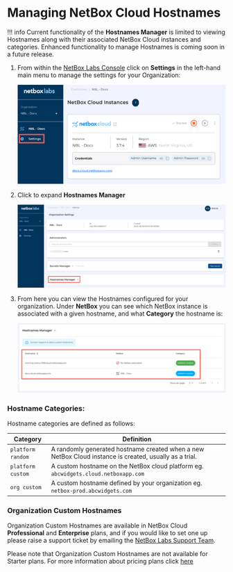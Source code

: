 # Managing NetBox Cloud Hostnames

!!! info
    Current functionality of the **Hostnames Manager** is limited to viewing Hostnames along with their associated NetBox Cloud instances and categories. Enhanced functionality to manage Hostnames is coming soon in a future release.

1. From within the [NetBox Labs Console](https://console.netboxlabs.com) click on **Settings** in the left-hand main menu to manage the settings for your Organization: 

    ![netbox labs console](../images/console/settings.png)

2. Click to expand **Hostnames Manager**

    ![netbox labs console](../images/console/hostnames_manager.png)


3. From here you can view the Hostnames configured for your organization. Under **NetBox** you can see which NetBox instance is associated with a given hostname, and what **Category** the hostname is: 

    ![netbox labs console](../images/console/hostnames_view.png)


### Hostname Categories: 

Hostname categories are defined as follows: 

| Category | Definition | 
|----------|------------|
| `platform random` | A randomly generated hostname created when a new NetBox Cloud instance is created, usually as a trial. | 
| `platform custom` | A custom hostname on the NetBox cloud platform eg. `abcwidgets.cloud.netboxapp.com` |   
| `org custom` | A custom hostname defined by your organization eg. `netbox-prod.abcwidgets.com`|  

### Organization Custom Hostnames 

Organization Custom Hostnames are available in NetBox Cloud **Professional** and **Enterprise** plans, and if you would like to set one up please raise a support ticket by emailing the [NetBox Labs Support Team](mailto:support@netboxlabs.com). 

Please note that Organization Custom Hostnames are not available for Starter plans. For more information about pricing plans click [here](https://netboxlabs.com/pricing/) 
